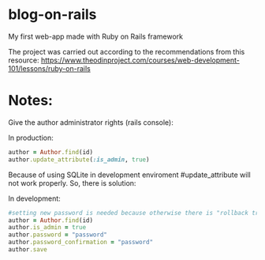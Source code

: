 # blog-on-rails
My first web-app made with Ruby on Rails framework

The project was carried out according to the recommendations from this resource:
https://www.theodinproject.com/courses/web-development-101/lessons/ruby-on-rails

# Notes:
Give the author administrator rights (rails console):

In production: 
````ruby
author = Author.find(id)
author.update_attribute(:is_admin, true)
````

Because of using SQLite in development enviroment #update_attribute will not work properly. So, there is solution:

In development:
````ruby
#setting new password is needed because otherwise there is "rollback transaction" due to password validation in Author model
author = Author.find(id)
author.is_admin = true
author.password = "password" 
author.password_confirmation = "password"
author.save
````
